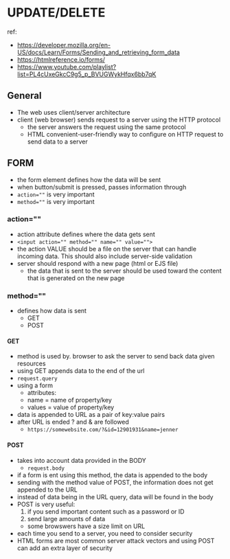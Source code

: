 # UPDATE/DELETE
ref:
- https://developer.mozilla.org/en-US/docs/Learn/Forms/Sending_and_retrieving_form_data
- https://htmlreference.io/forms/
- https://www.youtube.com/playlist?list=PL4cUxeGkcC9g5_p_BVUGWykHfqx6bb7qK

## General
- The web uses client/server architecture
- client (web browser) sends request to a server using the HTTP protocol
  - the server answers the request using the same protocol
  - HTML convenient-user-friendly way to configure on HTTP request to send data to a server

## FORM
- the form element defines how the data will be sent
- when button/submit is pressed, passes information through
- `action=""` is very important
- `method=""` is very important

### action=""
- action attribute defines where the data gets sent
- `<input action="" method="" name="" value="">`
- the action VALUE should be a file on the server that can handle incoming data. This should also include server-side validation
- server should respond with a new page (html or EJS file)
  - the data that is sent to the server should be used toward the content that is generated on the new page

### method=""
- defines how data is sent
  - GET
  - POST
  
#### GET
- method is used by. browser to ask the server to send back data given resources
- using GET appends data to the end of the url 
- `request.query`
- using a form
  - attributes:
  - name = name of property/key
  - values = value of property/key
- data is appended to URL as a pair of key:value pairs
- after URL is ended ? and & are followed
  - `https://somewebsite.com/?&id=12901931&name=jenner`
  
#### POST
- takes into account data provided in the BODY
  - `request.body`
- if a form is ent using this method, the data is appended to the body
- sending with the method value of POST, the information does not get appended to the URL
- instead of data being in the URL query, data will be found in the body
- POST is very useful:
  1. if you send important content such as a password or ID
  2. send large amounts of data
    - some browswers have a size limit on URL
- each time you send to a server, you need to consider security
- HTML forms are most common server attack vectors and using POST can add an extra layer of security
